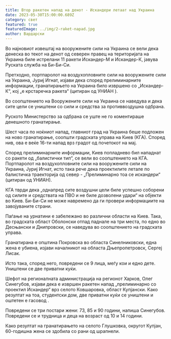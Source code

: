 ```yaml
---
title: Втор ракетен напад на денот - Искандери летаат над Украина
date: 2023-05-30T15:00:00.689Z
category: свет
featured: true
featuredImage: ../img/2-raket-napad.jpg
author: Вардарски
---
```

Во најновиот извештај на вооружените сили на Украина се вели дека денеска во текот на денот од северен правец на територијата на Украина биле истрелани 11 ракети Искандер-М и Искандер-К, јавува Руската служба на Би-Би-Си.

Претходно, портпаролот на воздухопловните сили на вооружените сили на Украина, Јуриј Игнат, изјави дека според прелиминарните информации, гранатирањето на Украина било извршено со „Искандер-К“, кој „е крстаречка ракета“ (цитиран од УНИАН ).

Во соопштението на Вооружените сили на Украина се наведува и дека сите цели се уништени со сили и средства за противвоздушна одбрана.

Руското Министерство за одбрана се уште не го коментираше денешното гранатирање.

Шест часа по ноќниот напад, главниот град на Украина беше подложен на ново гранатирање, соопшти градската управа на Киев (КГА). Според нив, ова е веќе 16-ти напад врз градот од почетокот на мај.

Според прелиминарните информации, Киев попладнево бил нападнат со ракети од „балистички тип“, се вели во соопштението на КГА. Портпаролот на воздухопловните сили на вооружените сили на Украина, Јуриј Игнат, исто така рече дека проектилите летале по балистичка траекторија од север - „Прелиминарно тоа се искандери“ (цитиран од УНИАН).

КГА тврди дека „однапред сите воздушни цели биле успешно соборени од силите и средствата на ПВО и не биле дозволени удари“ на објекти во Киев. Би-Би-Си не може навремено да ги провери информациите на завојуваните страни.

Паѓање на урнатини е забележано во различни области на Киев. Така, во градската област Оболонски отпад паднале на три места, по едно во Десњански и Днипровски, се наведува во соопштението на градската управа.

Гранатирана е општина Покровска во областа Синелниковски, една жена е убиена, изјави началникот на областа Дњепропетровск, Сергеј Лисак.

Исто така, според него, повредени се 9 лица, меѓу кои и едно дете. Уништени се две приватни куќи.

Шефот на регионалната администрација на регионот Харков, Олег Синегубов, изјави дека е извршен ракетен напад „прелиминарно со проектил Искандер“ врз селото Ковшаровка, област Купјански. Како резултат на тоа, студентски дом, две приватни куќи се уништени и оштетен е гасовод .

Повредени се три постари жени: 73, 85 и 90 години, напиша Синегубов. Повредени се и трудница и деца на возраст од 10 и 14 години.

Како резултат на гранатирањето на селото Глушковка, округот Купјан, 60-годишна жена се здобила со рани од шрапнели.